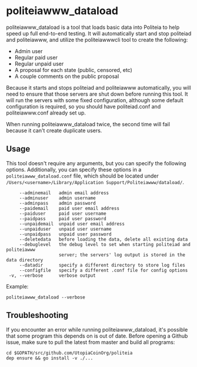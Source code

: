 # politeiawww_dataload

politeiawww_dataload is a tool that loads basic data into Politeia to help
speed up full end-to-end testing. It will automatically start and stop
politeiad and politeiawww, and utilize the politeiawwwcli tool to create the following:

* Admin user
* Regular paid user
* Regular unpaid user
* A proposal for each state (public, censored, etc)
* A couple comments on the public proposal

Because it starts and stops politeiad and politeiawww automatically, you
will need to ensure that those servers are shut down before running this tool.
It will run the servers with some fixed configuration, although some default
configuration is required, so you should have politeiad.conf and politeiawww.conf
already set up.

When running politeiawww_dataload twice, the second time will fail because it
can't create duplicate users.

## Usage

This tool doesn't require any arguments, but you can specify the following options.
Additionally, you can specify these options in a `politeiawww_dataload.conf` file,
which should be located under `/Users/<username>/Library/Application Support/Politeiawww/dataload/`.

```
     --adminemail   admin email address
     --adminuser    admin username
     --adminpass    admin password
     --paidemail    paid user email address
     --paiduser     paid user username
     --paidpass     paid user password
     --unpaidemail  unpaid user email address
     --unpaiduser   unpaid user username
     --unpaidpass   unpaid user password
     --deletedata   before loading the data, delete all existing data
     --debuglevel   the debug level to set when starting politeiad and politeiawww
                    server; the servers' log output is stored in the data directory
     --datadir      specify a different directory to store log files
     --configfile   specify a different .conf file for config options
 -v, --verbose      verbose output
```

Example:

```
politeiawww_dataload --verbose
```

## Troubleshooting

If you encounter an error while running politeiawww_dataload, it's possible that
some program this depends on is out of date. Before opening a Github issue,
make sure to pull the latest from master and build all programs:

    cd $GOPATH/src/github.com/UtopiaCoinOrg/politeia
    dep ensure && go install -v ./...
